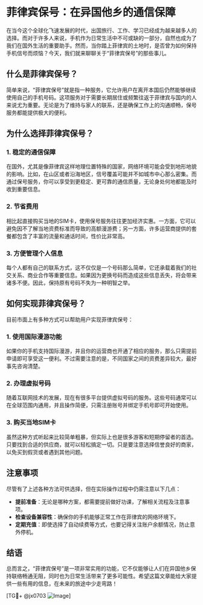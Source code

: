 # 菲律宾保号：在异国他乡的通信保障

在当今这个全球化飞速发展的时代，出国旅行、工作、学习已经成为越来越多人的选择。而对于许多人来说，手机作为日常生活中不可或缺的一部分，自然也成为了我们在国外生活的重要助手。然而，当你踏上菲律宾的土地时，是否曾为如何保持手机信号而烦恼？今天，我们就来聊聊关于“菲律宾保号”的那些事儿。

## 什么是菲律宾保号？

简单来说，“菲律宾保号”就是指一种服务，它允许用户在离开本国后仍然能够继续使用自己的手机号码。这项服务对于需要长期居住或频繁往返于菲律宾与国内的人来说尤为重要。无论是为了维持与家人的联系，还是确保工作上的沟通顺畅，保号服务都能提供极大的便利。

## 为什么选择菲律宾保号？

### 1. 稳定的通信保障
在国外，尤其是像菲律宾这样地理位置特殊的国家，网络环境可能会受到地形地貌的影响。比如，在山区或者沿海地区，信号覆盖可能并不如城市中心那么密集。而通过保号服务，你可以享受到更稳定、更可靠的通信质量，无论身处何地都能及时收到重要信息。

### 2. 节省费用
相比起直接购买当地的SIM卡，使用保号服务往往更加经济实惠。一方面，它可以避免因不了解当地资费标准而导致的高额漫游费；另一方面，许多运营商提供的套餐都包含了丰富的流量和通话时间，性价比非常高。

### 3. 方便管理个人信息
每个人都有自己的联系方式，这不仅仅是一个号码那么简单，它还承载着我们的社交关系、商业合作等重要信息。如果因为更换号码而造成这些信息丢失，将会带来诸多不便。因此，保持原有号码不失为一种明智之举。

## 如何实现菲律宾保号？

目前市面上有多种方式可以帮助用户实现菲律宾保号：

### 1. 使用国际漫游功能
如果你的手机支持国际漫游，并且你的运营商也开通了相应的服务，那么只需提前申请即可享受这一便利。不过需要注意的是，不同国家之间的资费差异较大，最好事先咨询清楚。

### 2. 办理虚拟号码
随着互联网技术的发展，现在有很多平台提供虚拟号码的服务。这些号码通常可以在全球范围内通用，并且操作简便，只需注册账号并绑定手机号即可开始使用。

### 3. 购买当地SIM卡
虽然这种方式听起来比较简单粗暴，但实际上也是很多游客和短期停留者的首选。只要找到合适的供应商，就可以轻松搞定一切。只是要注意选择信誉良好的商家，以免买到假货或者遇到其他问题。

## 注意事项

尽管有了上述各种方法可供选择，但在实际操作过程中仍需注意以下几点：

- **提前准备**：无论是哪种方案，都需要提前做好功课，了解相关流程及注意事项。
- **检查设备兼容性**：确保你的手机能够正常工作在菲律宾的网络环境下。
- **定期充值**：即使选择了自动续费等方式，也要记得关注账户余额情况，防止意外停机。

## 结语

总而言之，“菲律宾保号”是一项非常实用的功能，它不仅能够让人们在异国他乡保持联络畅通无阻，同时也为日常生活带来了更多可能性。希望这篇文章能给大家提供一些有用的信息，在未来的旅途中少走弯路！

[TG💪+ @jx0703 ![Image](https://github.com/user-attachments/assets/dbca1d08-cadb-493c-b0ec-ad6f7a83f270)]